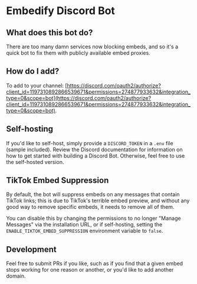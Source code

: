 # Embedify Discord Bot

## What does this bot do? 

There are too many damn services now blocking embeds, and so it's a quick bot to fix them with publicly available embed proxies. 

## How do I add?
To add to your channel: [https://discord.com/oauth2/authorize?client_id=1197310892866539671&permissions=274877933632&integration_type=0&scope=bot](https://discord.com/oauth2/authorize?client_id=1197310892866539671&permissions=274877933632&integration_type=0&scope=bot).

## Self-hosting

If you'd like to self-host, simply provide a `DISCORD_TOKEN` in a `.env` file (sample included). Review the Discord documentation for information on how to get started with building a Discord Bot. Otherwise, feel free to use the self-hosted version. 

## TikTok Embed Suppression

By default, the bot will suppress embeds on any messages that contain TikTok links; this is due to TikTok's terrible embed preview, and without any good way to remove specific embeds, it needs to remove all of them. 

You can disable this by changing the permissions to no longer "Manage Messages" via the installation URL, or if self-hosting, setting the `ENABLE_TIKTOK_EMBED_SUPPRESSION` environment variable to `false`. 

## Development

Feel free to submit PRs if you like, such as if you find that a given embed stops working for one reason or another, or you'd like to add another domain. 
